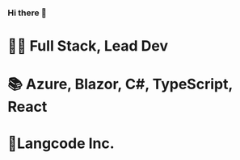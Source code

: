 ### Hi there 👋

# 👨‍💻 Full Stack, Lead Dev 
# 📚 Azure, Blazor, C#, TypeScript, React
# 🏢Langcode Inc.

<!--
**dhddldid/dhddldid** is a ✨ _special_ ✨ repository because its `README.md` (this file) appears on your GitHub profile.

Here are some ideas to get you started:

- 🔭 I’m currently working on ...
- 🌱 I’m currently learning ...
- 👯 I’m looking to collaborate on ...
- 🤔 I’m looking for help with ...
- 💬 Ask me about ...
- 📫 How to reach me: ...
- 😄 Pronouns: ...
- ⚡ Fun fact: ...
-->
